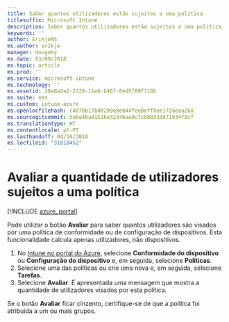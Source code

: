 ```yaml
---
title: Saber quantos utilizadores estão sujeitos a uma política
titlesuffix: Microsoft Intune
description: Saber quantos utilizadores estão sujeitos a uma política
keywords: ''
author: ErikjeMS
ms.author: erikje
manager: dougeby
ms.date: 03/09/2018
ms.topic: article
ms.prod: ''
ms.service: microsoft-intune
ms.technology: ''
ms.assetid: 38e8a2e2-2329-11e8-b467-0ed5f89f718b
ms.suite: ems
ms.custom: intune-azure
ms.openlocfilehash: c407bb17b80299e8eb44fee8eff8ee172aeaa268
ms.sourcegitcommit: 5eba4bad151be32346aedc7cbb0333d71934f8cf
ms.translationtype: HT
ms.contentlocale: pt-PT
ms.lasthandoff: 04/16/2018
ms.locfileid: "31018452"
---
```

# <a name="evaluate-how-many-users-are-targeted-by-a-policy"></a>Avaliar a quantidade de utilizadores sujeitos a uma política
[!INCLUDE [azure_portal](./includes/azure_portal.md)]

Pode utilizar o botão **Avaliar** para saber quantos utilizadores são visados por uma política de conformidade ou de configuração de dispositivos. Esta funcionalidade calcula apenas utilizadores, não dispositivos.

1.  No [Intune no portal do Azure](https://aka.ms/intuneportal), selecione **Conformidade do dispositivo** ou **Configuração do dispositivo** e, em seguida, selecione **Políticas**.
2.  Selecione uma das políticas ou crie uma nova e, em seguida, selecione **Tarefas**.
3.  Selecione **Avaliar**. É apresentada uma mensagem que mostra a quantidade de utilizadores visados por esta política.

Se o botão **Avaliar** ficar cinzento, certifique-se de que a política foi atribuída a um ou mais grupos.

